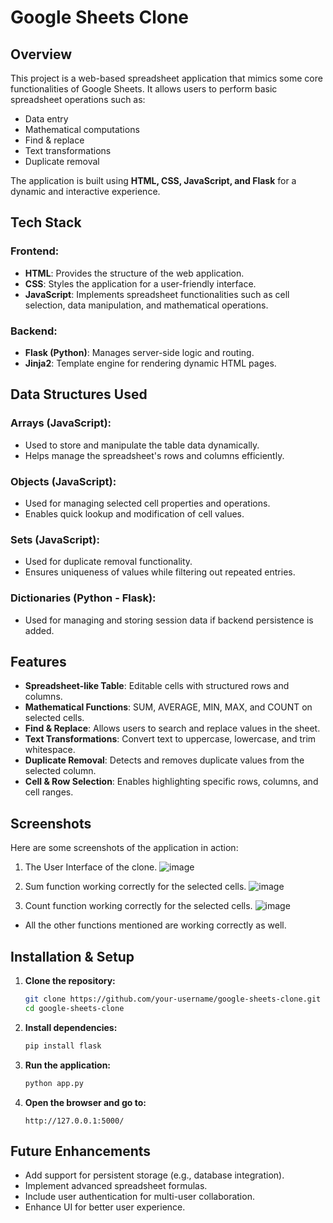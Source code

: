 # Google Sheets Clone

## Overview

This project is a web-based spreadsheet application that mimics some core functionalities of Google Sheets. It allows users to perform basic spreadsheet operations such as:

- Data entry
- Mathematical computations
- Find & replace
- Text transformations
- Duplicate removal

The application is built using **HTML, CSS, JavaScript, and Flask** for a dynamic and interactive experience.

## Tech Stack

### Frontend:
- **HTML**: Provides the structure of the web application.
- **CSS**: Styles the application for a user-friendly interface.
- **JavaScript**: Implements spreadsheet functionalities such as cell selection, data manipulation, and mathematical operations.

### Backend:
- **Flask (Python)**: Manages server-side logic and routing.
- **Jinja2**: Template engine for rendering dynamic HTML pages.

## Data Structures Used

### Arrays (JavaScript):
- Used to store and manipulate the table data dynamically.
- Helps manage the spreadsheet's rows and columns efficiently.

### Objects (JavaScript):
- Used for managing selected cell properties and operations.
- Enables quick lookup and modification of cell values.

### Sets (JavaScript):
- Used for duplicate removal functionality.
- Ensures uniqueness of values while filtering out repeated entries.

### Dictionaries (Python - Flask):
- Used for managing and storing session data if backend persistence is added.

## Features

- **Spreadsheet-like Table**: Editable cells with structured rows and columns.
- **Mathematical Functions**: SUM, AVERAGE, MIN, MAX, and COUNT on selected cells.
- **Find & Replace**: Allows users to search and replace values in the sheet.
- **Text Transformations**: Convert text to uppercase, lowercase, and trim whitespace.
- **Duplicate Removal**: Detects and removes duplicate values from the selected column.
- **Cell & Row Selection**: Enables highlighting specific rows, columns, and cell ranges.

## Screenshots

Here are some screenshots of the application in action:

1. The User Interface of the clone.
![image](https://github.com/user-attachments/assets/db615fe1-b71f-41bc-8e3f-710aa50987df)

2. Sum function working correctly for the selected cells.
![image](https://github.com/user-attachments/assets/49e462ea-808b-420c-9fb6-085f9469fdb9)

3. Count function working correctly for the selected cells.
![image](https://github.com/user-attachments/assets/59f0ee1f-5b0d-4572-9f97-de7a874fb7cc)

* All the other functions mentioned are working correctly as well.
## Installation & Setup

1. **Clone the repository:**
   ```sh
   git clone https://github.com/your-username/google-sheets-clone.git
   cd google-sheets-clone
   ```

2. **Install dependencies:**
   ```sh
   pip install flask
   ```

3. **Run the application:**
   ```sh
   python app.py
   ```

4. **Open the browser and go to:**
   ```
   http://127.0.0.1:5000/
   ```

## Future Enhancements

- Add support for persistent storage (e.g., database integration).
- Implement advanced spreadsheet formulas.
- Include user authentication for multi-user collaboration.
- Enhance UI for better user experience.
